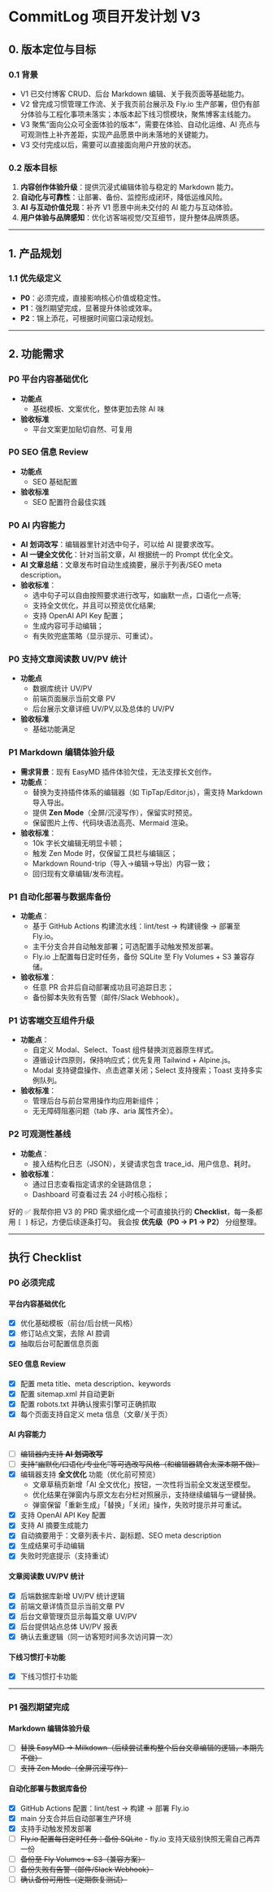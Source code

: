# CommitLog 项目开发计划 V3

## 0. 版本定位与目标

### 0.1 背景
- V1 已交付博客 CRUD、后台 Markdown 编辑、关于我页面等基础能力。
- V2 曾完成习惯管理工作流、关于我页前台展示及 Fly.io 生产部署，但仍有部分体验与工程化事项未落实；本版本起下线习惯模块，聚焦博客主线能力。
- V3 聚焦“面向公众可全面体验的版本”，需要在体验、自动化运维、AI 亮点与可观测性上补齐差距，实现产品愿景中尚未落地的关键能力。
- V3 交付完成以后，需要可以直接面向用户开放的状态。

### 0.2 版本目标
1. **内容创作体验升级**：提供沉浸式编辑体验与稳定的 Markdown 能力。
2. **自动化与可靠性**：让部署、备份、监控形成闭环，降低运维风险。
3. **AI 与互动价值兑现**：补齐 V1 愿景中尚未交付的 AI 能力与互动体验。
4. **用户体验与品牌感知**：优化访客端视觉/交互细节，提升整体品牌质感。

---

## 1. 产品规划

### 1.1 优先级定义
- **P0**：必须完成，直接影响核心价值或稳定性。
- **P1**：强烈期望完成，显著提升体验或效率。
- **P2**：锦上添花，可根据时间窗口滚动规划。

---

## 2. 功能需求
### P0 平台内容基础优化
- **功能点** 
  - 基础模板、文案优化，整体更加去除 AI 味
- **验收标准**
  - 平台文案更加贴切自然、可复用

### P0 SEO 信息 Review
- **功能点**
  - SEO 基础配置
- **验收标准**
  - SEO 配置符合最佳实践

### P0 AI 内容能力
- **AI 划词改写**：编辑器里针对选中句子，可以给 AI 提要求改写。
- **AI 一键全文优化**：针对当前文章，AI 根据统一的 Prompt 优化全文。
- **AI 文章总结**：文章发布时自动生成摘要，展示于列表/SEO meta description。
- **验收标准**：
  - 选中句子可以自由按照要求进行改写，如幽默一点，口语化一点等;
  - 支持全文优化，并且可以预览优化结果;
  - 支持 OpenAI API Key 配置；
  - 生成内容可手动编辑；
  - 有失败兜底策略（显示提示、可重试）。

### P0 支持文章阅读数 UV/PV 统计
- **功能点**
  - 数据库统计 UV/PV
  - 前端页面展示当前文章 PV
  - 后台展示文章详细 UV/PV,以及总体的 UV/PV
- **验收标准**
  - 基础功能满足

### P1 Markdown 编辑体验升级
- **需求背景**：现有 EasyMD 插件体验欠佳，无法支撑长文创作。
- **功能点**：
  - 替换为支持插件体系的编辑器（如 TipTap/Editor.js），需支持 Markdown 导入导出。
  - 提供 **Zen Mode**（全屏/沉浸写作），保留实时预览。
  - 保留图片上传、代码块语法高亮、Mermaid 渲染。
- **验收标准**：
  - 10k 字长文编辑无明显卡顿；
  - 触发 Zen Mode 时，仅保留工具栏与编辑区；
  - Markdown Round-trip（导入→编辑→导出）内容一致；
  - 回归现有文章编辑/发布流程。

### P1 自动化部署与数据库备份
- **功能点**：
  - 基于 GitHub Actions 构建流水线：lint/test → 构建镜像 → 部署至 Fly.io。
  - 主干分支合并自动触发部署；可选配置手动触发预发部署。
  - Fly.io 上配置每日定时任务，备份 SQLite 至 Fly Volumes + S3 兼容存储。
- **验收标准**：
  - 任意 PR 合并后自动部署成功且可追踪日志；
  - 备份脚本失败有告警（邮件/Slack Webhook）。

### P1 访客端交互组件升级
- **功能点**：
  - 自定义 Modal、Select、Toast 组件替换浏览器原生样式。
  - 遵循设计四原则，保持响应式；优先复用 Tailwind + Alpine.js。
  - Modal 支持键盘操作、点击遮罩关闭；Select 支持搜索；Toast 支持多实例队列。
- **验收标准**：
  - 管理后台与前台常用操作均应用新组件；
  - 无无障碍阻塞问题（tab 序、aria 属性齐全）。

### P2 可观测性基线
- **功能点**：
  - 接入结构化日志（JSON），关键请求包含 trace_id、用户信息、耗时。
- **验收标准**：
  - 通过日志查看指定请求的全链路信息；
  - Dashboard 可查看过去 24 小时核心指标；

好的 ✅ 我帮你把 V3 的 PRD 需求细化成一个可直接执行的 **Checklist**，每一条都用 `[ ]` 标记，方便后续逐条打勾。
我会按 **优先级（P0 → P1 → P2）** 分组整理。

---

## 执行 Checklist

### P0 必须完成

#### 平台内容基础优化

* [x] 优化基础模板（前台/后台统一风格）
* [x] 修订站点文案，去除 AI 腔调
* [x] 抽取后台可配置信息页面

#### SEO 信息 Review

* [x] 配置 meta title、meta description、keywords
* [x] 配置 sitemap.xml 并自动更新
* [x] 配置 robots.txt 并确认搜索引擎可正确抓取
* [x] 每个页面支持自定义 meta 信息（文章/关于页）

#### AI 内容能力

* [ ] ~~编辑器内支持 **AI 划词改写**~~
* [ ] ~~支持“幽默化/口语化/专业化”等可选改写风格（和编辑器耦合太深本期不做）~~
* [x] 编辑器支持 **全文优化** 功能（优化前可预览）
    - 文章草稿页新增「AI 全文优化」按钮，一次性将当前全文发送至模型。
    - 优化结果在弹窗内与原文左右分栏对照展示，支持继续编辑与一键替换。
    - 弹窗保留「重新生成」「替换」「关闭」操作，失败时提示并可重试。
* [x] 支持 OpenAI API Key 配置
* [x] 支持 AI 摘要生成能力
* [x] 自动摘要用于：文章列表卡片、副标题、SEO meta description
* [x] 生成结果可手动编辑
* [x] 失败时兜底提示（支持重试）

#### 文章阅读数 UV/PV 统计

* [x] 后端数据库新增 UV/PV 统计逻辑
* [x] 前端文章详情页显示当前文章 PV
* [x] 后台文章管理页显示每篇文章 UV/PV
* [x] 后台提供站点总体 UV/PV 报表
* [x] 确认去重逻辑（同一访客短时间多次访问算一次）

#### 下线习惯打卡功能

* [x] 下线习惯打卡功能 

---

### P1 强烈期望完成

#### Markdown 编辑体验升级

* [ ] ~~替换 EasyMD → Milkdown（后续尝试重构整个后台文章编辑的逻辑，本期先不做）~~
* [ ] ~~支持 Zen Mode（全屏沉浸写作）~~

#### 自动化部署与数据库备份

* [x] GitHub Actions 配置：lint/test → 构建 → 部署 Fly.io
* [x] main 分支合并后自动部署生产环境
* [x] 支持手动触发预发部署
* [ ] ~~Fly.io 配置每日定时任务：备份 SQLite~~
      - fly.io 支持天级别快照无需自己再弄一份
* [ ] ~~备份至 Fly Volumes + S3（兼容方案）~~
* [ ] ~~备份失败有告警（邮件/Slack Webhook）~~
* [ ] ~~确认备份可用性（定期恢复测试）~~
